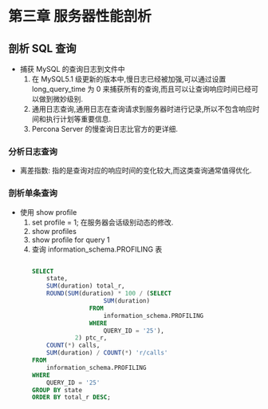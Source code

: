 # 第三章 服务器性能剖析


## 剖析 SQL 查询
- 捕获 MySQL 的查询日志到文件中
    1. 在 MySQL5.1 级更新的版本中,慢日志已经被加强,可以通过设置 long_query_time 为 0 来捕获所有的查询,而且可以让查询响应时间已经可以做到微妙级别.
    2. 通用日志查询,通用日志在查询请求到服务器时进行记录,所以不包含响应时间和执行计划等重要信息.
    3. Percona Server 的慢查询日志比官方的更详细.

### 分析日志查询
- 离差指数: 指的是查询对应的响应时间的变化较大,而这类查询通常值得优化.

### 剖析单条查询
- 使用 show profile
    1. set profile = 1; 在服务器会话级别动态的修改.
    2. show profiles
    3. show profile for query 1
    4. 查询 information_schema.PROFILING 表
        ```sql

        SELECT 
            state,
            SUM(duration) total_r,
            ROUND(SUM(duration) * 100 / (SELECT 
                            SUM(duration)
                        FROM
                            information_schema.PROFILING
                        WHERE
                            QUERY_ID = '25'),
                    2) ptc_r,
            COUNT(*) calls,
            SUM(duration) / COUNT(*) 'r/calls'
        FROM
            information_schema.PROFILING
        WHERE
            QUERY_ID = '25'
        GROUP BY state
        ORDER BY total_r DESC;


        ```



